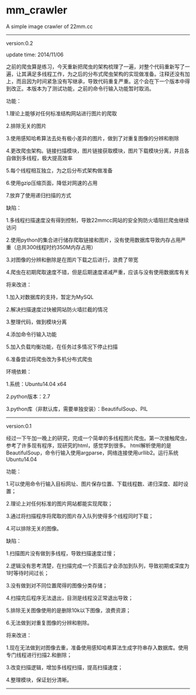 mm_crawler
==========

A simple image crawler of 22mm.cc


-------------------------------------------------------------------------------------------------------------------
version:0.2

update time: 2014/11/06

之前的爬虫算是练习，今天重新把爬虫的架构梳理了一遍，对整个代码重新写了一遍，让其满足多线程工作，为之后的分布式爬虫架构的实现做准备。注释还没有加上，而且因为时间紧急没有写继承，导致代码重复严重。这个会在下一个版本中得到改正。本版本为了测试功能，之前的命令行输入功能暂时取消。

功能：

1.理论上能够对任何标准结构网站进行图片的爬取

2.排除无关的图片

3.使用感知哈希算法去处有极小差异的图片，做到了对重复图像的分辨和剔除

4.更改爬虫架构。链接扫描模块，图片链接获取模块，图片下载模块分离，并且各自做到多线程，极大提高效率

5.每个线程相互独立，为之后分布式架构做准备

6.使用gzip压缩页面，降低对网速的占用

7.放弃了使用递归扫描的方式

缺陷：

1.多线程扫描速度没有得到控制，导致22mmcc网站的安全狗防火墙阻拦爬虫继续访问

2.使用python的集合进行储存爬取链接和图片，没有使用数据库导致内存占用严重（总共300线程时约350M内存占用）

3.对图像的分辨和删除是在图片下载之后进行，浪费了带宽

4.爬虫在初期爬取速度不错，但是后期速度递减严重，应该与没有使用数据库有关


将来改进：

1.加入对数据库的支持，暂定为MySQL

2.解决扫描速度过快被网站防火墙拦截的情况

3.整理代码，做到模块分离

4.添加命令行输入功能

5.加入负载均衡功能，在任务过多情况下停止扫描

6.准备尝试将爬虫改为多机分布式爬虫


环境依赖：

1.系统：Ubuntu14.04 x64

2.python版本：2.7

3.python库（非默认库，需要单独安装）：BeautifulSoup、PIL 

-------------------------------------------------------------------------------------------------------------------
version:0.1  

经过一下午加一晚上的研究，完成一个简单的多线程图片爬虫。第一次接触爬虫，参考了许多现有程序，现研究的html，感觉学到很多。
html解析使用的是BeautifulSoup，命令行输入使用argparse，网络连接使用urllib2。运行系统Ubuntu14.04

功能：

1.可以使用命令行输入目标网址、图片保存位置、下载线程数、递归深度、超时设置；

2.理论上对任何标准的图片网站都能实现爬取；

3.通过将扫描程序将爬取的图片存入队列使得多个线程同时下载；

4.可以排除无关的图像。


缺陷：

1.扫描图片没有做到多线程，导致扫描速度过慢；

2.逻辑没有思考清楚，在扫描完成一个页面后才会添加到队列，导致初期或深度为1时等待时间过长；

3.没有做到对不同位置爬得的图像分类存储；

4.扫描完后程序无法退出，目测是线程没正常退出导致；

5.排除无关图像使用的是删除10k以下图像，浪费资源；

6.无法做到对重复图像的分辨和剔除。


将来改进：

1.现在无法做到对图像去重，准备使用感知哈希算法生成字符串存入数据库。使用专门线程进行扫描2.和删除；

3.改变扫描逻辑，增加多线程扫描，提高扫描速度；

4.整理模块，保证划分清晰。

-------------------------------------------------------------------------------------------------------------------
